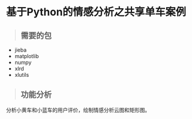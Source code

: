 # 基于Python的情感分析之共享单车案例

> ## 需要的包

- jieba
- matplotlib 
- numpy
- xlrd
- xlutils

> ## 功能分析

分析小黄车和小蓝车的用户评价，绘制情感分析云图和矩形图。

